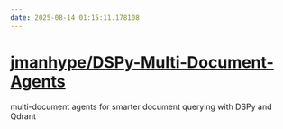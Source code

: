 ```yaml
---
date: 2025-08-14 01:15:11.178108
---
```


# [jmanhype/DSPy-Multi-Document-Agents](https://github.com/jmanhype/DSPy-Multi-Document-Agents)

multi-document agents for smarter document querying with DSPy and Qdrant